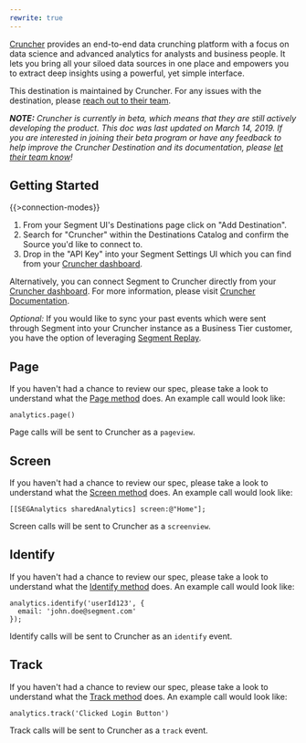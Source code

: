 ```yaml
---
rewrite: true
---
```

[Cruncher](https://cruncherlabs.com/?utm_source=segmentio&utm_medium=docs&utm_campaign=partners) provides an end-to-end data crunching platform with a focus on data science and advanced analytics for analysts and business people. It lets you bring all your siloed data sources in one place and empowers you to extract deep insights using a powerful, yet simple interface. 

This destination is maintained by Cruncher. For any issues with the destination, please [reach out to their team](mailto:support@cruncherlabs.com).

_**NOTE:** Cruncher is currently in beta, which means that they are still actively developing the product. This doc was last updated on March 14, 2019. If you are interested in joining their beta program or have any feedback to help improve the Cruncher Destination and its documentation, please [let  their team know](mailto:support@cruncherlabs.com)!_


## Getting Started

{{>connection-modes}} 

1. From your Segment UI's Destinations page click on "Add Destination".
2. Search for "Cruncher" within the Destinations Catalog and confirm the Source you'd like to connect to.
3. Drop in the "API Key" into your Segment Settings UI which you can find from your [Cruncher dashboard](https://tower.cruncherlabs.com/connectors).

Alternatively, you can connect Segment to Cruncher directly from your [Cruncher dashboard](https://tower.cruncherlabs.com/connectors). For more information, please visit [Cruncher Documentation](https://docs.cruncherlabs.com/connectors/saas/segment). 

_Optional:_ If you would like to sync your past events which were sent through Segment into your Cruncher instance as a Business Tier customer, you have the option of leveraging [Segment Replay](https://segment.com/docs/guides/destinations/what-are-my-data-export-options/#business-plan-customers).

## Page

If you haven't had a chance to review our spec, please take a look to understand what the [Page method](https://segment.com/docs/spec/page/) does. An example call would look like:

```
analytics.page()
```

Page calls will be sent to Cruncher as a `pageview`. 


## Screen

If you haven't had a chance to review our spec, please take a look to understand what the [Screen method](https://segment.com/docs/spec/page/) does. An example call would look like:

```
[[SEGAnalytics sharedAnalytics] screen:@"Home"];
```

Screen calls will be sent to Cruncher as a `screenview`. 


## Identify

If you haven't had a chance to review our spec, please take a look to understand what the [Identify method](https://segment.com/docs/spec/identify/) does. An example call would look like:

```
analytics.identify('userId123', {
  email: 'john.doe@segment.com'
});
```

Identify calls will be sent to Cruncher as an `identify` event.


## Track

If you haven't had a chance to review our spec, please take a look to understand what the [Track method](https://segment.com/docs/spec/track/) does. An example call would look like:

```
analytics.track('Clicked Login Button')
```

Track calls will be sent to Cruncher as a `track` event.
